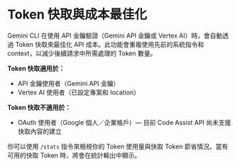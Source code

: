 # Token 快取與成本最佳化

Gemini CLI 在使用 API 金鑰驗證（Gemini API 金鑰或 Vertex AI）時，會自動透過 Token 快取來最佳化 API 成本。此功能會重複使用先前的系統指令和 context，以減少後續請求中所需處理的 Token 數量。

**Token 快取適用於：**

- API 金鑰使用者（Gemini API 金鑰）
- Vertex AI 使用者（已設定專案和 location）

**Token 快取不適用於：**

- OAuth 使用者（Google 個人／企業帳戶）— 目前 Code Assist API 尚未支援快取內容的建立

你可以使用 `/stats` 指令來檢視你的 Token 使用量與快取 Token 節省情況。當有可用的快取 Token 時，將會在統計輸出中顯示。
